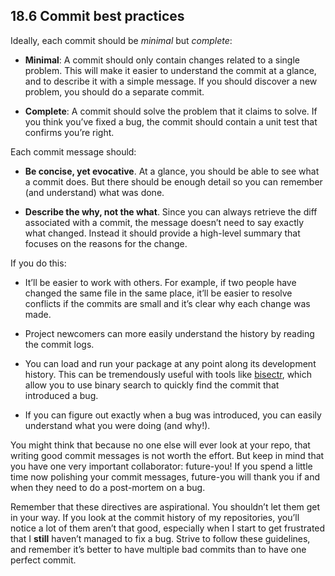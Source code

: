## 18.6 Commit best practices[](https://r-pkgs.org/git.html#commit-best-practices#commit-best-practices)

Ideally, each commit should be _minimal_ but _complete_:

-   **Minimal**: A commit should only contain changes related to a single problem. This will make it easier to understand the commit at a glance, and to describe it with a simple message. If you should discover a new problem, you should do a separate commit.
    
-   **Complete**: A commit should solve the problem that it claims to solve. If you think you’ve fixed a bug, the commit should contain a unit test that confirms you’re right.
    

Each commit message should:

-   **Be concise, yet evocative**. At a glance, you should be able to see what a commit does. But there should be enough detail so you can remember (and understand) what was done.
    
-   **Describe the why, not the what**. Since you can always retrieve the diff associated with a commit, the message doesn’t need to say exactly what changed. Instead it should provide a high-level summary that focuses on the reasons for the change.
    

If you do this:

-   It’ll be easier to work with others. For example, if two people have changed the same file in the same place, it’ll be easier to resolve conflicts if the commits are small and it’s clear why each change was made.
    
-   Project newcomers can more easily understand the history by reading the commit logs.
    
-   You can load and run your package at any point along its development history. This can be tremendously useful with tools like [bisectr](https://github.com/wch/bisectr), which allow you to use binary search to quickly find the commit that introduced a bug.
    
-   If you can figure out exactly when a bug was introduced, you can easily understand what you were doing (and why!).
    

You might think that because no one else will ever look at your repo, that writing good commit messages is not worth the effort. But keep in mind that you have one very important collaborator: future-you! If you spend a little time now polishing your commit messages, future-you will thank you if and when they need to do a post-mortem on a bug.

Remember that these directives are aspirational. You shouldn’t let them get in your way. If you look at the commit history of my repositories, you’ll notice a lot of them aren’t that good, especially when I start to get frustrated that I **still** haven’t managed to fix a bug. Strive to follow these guidelines, and remember it’s better to have multiple bad commits than to have one perfect commit.